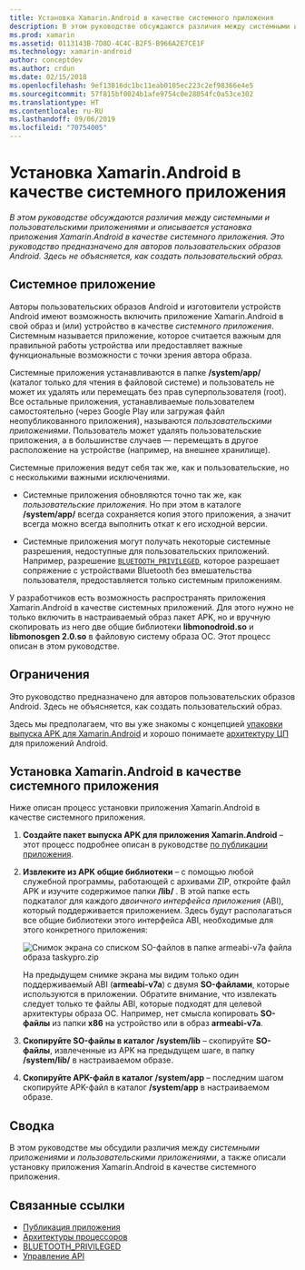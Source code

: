 ```yaml
---
title: Установка Xamarin.Android в качестве системного приложения
description: В этом руководстве обсуждаются различия между системными и пользовательскими приложениями и описывается установка приложения Xamarin.Android в качестве системного приложения. Это руководство предназначено для авторов пользовательских образов Android. Здесь не объясняется, как создать пользовательский образ.
ms.prod: xamarin
ms.assetid: 0113143B-7D8D-4C4C-B2F5-B966A2E7CE1F
ms.technology: xamarin-android
author: conceptdev
ms.author: crdun
ms.date: 02/15/2018
ms.openlocfilehash: 9ef13816dc1bc11eab0105ec223c2ef98366e4e5
ms.sourcegitcommit: 57f815bf0024b1afe9754c0e28054fc0a53ce302
ms.translationtype: HT
ms.contentlocale: ru-RU
ms.lasthandoff: 09/06/2019
ms.locfileid: "70754005"
---
```

# <a name="installing-xamarinandroid-as-a-system-app"></a>Установка Xamarin.Android в качестве системного приложения

_В этом руководстве обсуждаются различия между системными и пользовательскими приложениями и описывается установка приложения Xamarin.Android в качестве системного приложения. Это руководство предназначено для авторов пользовательских образов Android. Здесь не объясняется, как создать пользовательский образ._

## <a name="system-app"></a>Системное приложение

Авторы пользовательских образов Android и изготовители устройств Android имеют возможность включить приложение Xamarin.Android в свой образ и (или) устройство в качестве _системного приложения_. Системным называется приложение, которое считается важным для правильной работы устройства или предоставляет важные функциональные возможности с точки зрения автора образа.

Системные приложения устанавливаются в папке **/system/app/** (каталог только для чтения в файловой системе) и пользователь не может их удалять или перемещать без прав суперпользователя (root). Все остальные приложения, устанавливаемые пользователем самостоятельно (через Google Play или загружая файл неопубликованного приложения), называются _пользовательскими приложениями_. Пользователь может удалять пользовательские приложения, а в большинстве случаев — перемещать в другое расположение на устройстве (например, на внешнее хранилище).

Системные приложения ведут себя так же, как и пользовательские, но с несколькими важными исключениями.

- Системные приложения обновляются точно так же, как _пользовательские приложения_. Но при этом в каталоге **/system/app/** всегда сохраняется копия этого приложения, а значит всегда можно всегда выполнить откат к его исходной версии.

- Системные приложения могут получать некоторые системные разрешения, недоступные для пользовательских приложений. Например, разрешение [`BLUETOOTH_PRIVILEGED`](https://developer.android.com/reference/android/Manifest.permission.html#BLUETOOTH_PRIVILEGED), которое разрешает сопряжение с устройствами Bluetooth без вмешательства пользователя, предоставляется только системным приложениям.

У разработчиков есть возможность распространять приложения Xamarin.Android в качестве системных приложений. Для этого нужно не только включить в настраиваемый образ пакет APK, но и вручную скопировать из него две общие библиотеки **libmonodroid.so** и **libmonosgen 2.0.so** в файловую систему образа ОС. Этот процесс описан в этом руководстве.

## <a name="restrictions"></a>Ограничения

Это руководство предназначено для авторов пользовательских образов Android. Здесь не объясняется, как создать пользовательский образ.

Здесь мы предполагаем, что вы уже знакомы с концепцией [упаковки выпуска APK для Xamarin.Android](~/android/deploy-test/publishing/index.md) и хорошо понимаете [архитектуру ЦП](~/android/app-fundamentals/cpu-architectures.md) для приложений Android.

## <a name="install-a-xamarinandroid-app-as-a-system-app"></a>Установка Xamarin.Android в качестве системного приложения

Ниже описан процесс установки приложения Xamarin.Android в качестве системного приложения.

1. **Создайте пакет выпуска APK для приложения Xamarin.Android** &ndash; этот процесс подробнее описан в руководстве [по публикации приложения](~/android/deploy-test/publishing/index.md).

2. **Извлеките из APK общие библиотеки**  &ndash; с помощью любой служебной программы, работающей с архивами ZIP, откройте файл APK и изучите содержимое папки **/lib/** . В этой папке есть подкаталог для каждого _двоичного интерфейса приложения_ (ABI), который поддерживается приложением. Здесь будут располагаться все общие библиотеки этого интерфейса ABI, необходимые для этого конкретного приложения:

    ![Снимок экрана со списком SO-файлов в папке armeabi-v7a файла образа taskypro.zip](install-system-app-images/install-system-app-01.png)

   На предыдущем снимке экрана мы видим только один поддерживаемый ABI (**armeabi-v7a**) с двумя **SO-файлами**, которые используются в приложении. Обратите внимание, что извлекать следует только те файлы ABI, которые подходят для целевой архитектуры образа ОС. Например, нет смысла копировать **SO-файлы** из папки **x86** на устройство или в образ **armeabi-v7a**.

3. **Скопируйте SO-файлы в каталог /system/lib** &ndash; скопируйте **SO-файлы**, извлеченные из APK на предыдущем шаге, в папку **/system/lib/** в настраиваемом образе.

4. **Скопируйте APK-файл в каталог /system/app** &ndash; последним шагом скопируйте APK-файл в каталог **/system/app** в настраиваемом образе.

## <a name="summary"></a>Сводка

В этом руководстве мы обсудили различия между _системными приложениями_ и _пользовательскими приложениями_, а также описали установку приложения Xamarin.Android в качестве системного приложения.

## <a name="related-links"></a>Связанные ссылки

- [Публикация приложения](~/android/deploy-test/publishing/index.md)
- [Архитектуры процессоров](~/android/app-fundamentals/cpu-architectures.md)
- [BLUETOOTH_PRIVILEGED](https://developer.android.com/reference/android/Manifest.permission.html#BLUETOOTH_PRIVILEGED)
- [Управление API](https://developer.android.com/ndk~/abis.html)
